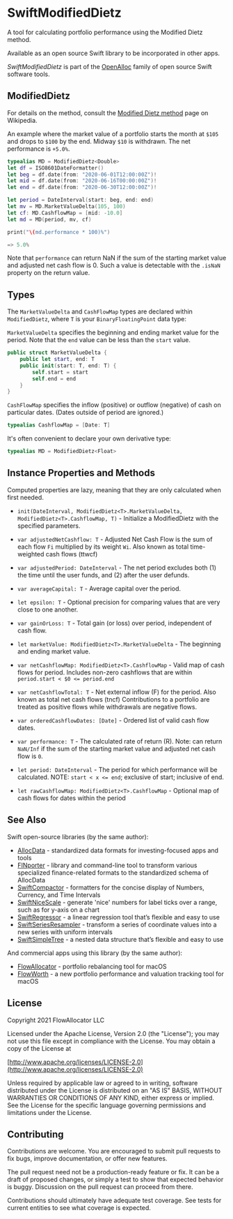 # SwiftModifiedDietz

A tool for calculating portfolio performance using the Modified Dietz method.

Available as an open source Swift library to be incorporated in other apps.

_SwiftModifiedDietz_ is part of the [OpenAlloc](https://github.com/openalloc) family of open source Swift software tools.

## ModifiedDietz

For details on the method, consult the [Modified Dietz method](https://en.wikipedia.org/wiki/Modified_Dietz_method) page on Wikipedia.

An example where the market value of a portfolio starts the month at `$105` and drops to `$100` by the end. Midway `$10` is withdrawn. The net performance is `+5.0%`.

```swift
typealias MD = ModifiedDietz<Double>
let df = ISO8601DateFormatter()
let beg = df.date(from: "2020-06-01T12:00:00Z")!
let mid = df.date(from: "2020-06-16T00:00:00Z")!
let end = df.date(from: "2020-06-30T12:00:00Z")!

let period = DateInterval(start: beg, end: end)
let mv = MD.MarketValueDelta(105, 100)
let cf: MD.CashflowMap = [mid: -10.0]
let md = MD(period, mv, cf)

print("\(md.performance * 100)%")

=> 5.0%
```

Note that `performance` can return NaN if the sum of the starting market value and adjusted net cash flow is 0. Such a value is detectable with the `.isNaN` property on the return value.

## Types

The `MarketValueDelta` and `CashFlowMap` types are declared within `ModifiedDietz`, where `T` is your `BinaryFloatingPoint` data type:

`MarketValueDelta` specifies the beginning and ending market value for the period. Note that the `end` value can be less than the `start` value.

```swift
public struct MarketValueDelta {
    public let start, end: T
    public init(start: T, end: T) {
        self.start = start
        self.end = end
    }
}   
```

`CashFlowMap` specifies the inflow (positive) or outflow (negative) of cash on particular dates. (Dates outside of period are ignored.)

```swift
typealias CashflowMap = [Date: T]
```

It's often convenient to declare your own derivative type:

```swift
typealias MD = ModifiedDietz<Float>
```

## Instance Properties and Methods

Computed properties are lazy, meaning that they are only calculated when first needed.

- `init(DateInterval, ModifiedDietz<T>.MarketValueDelta, ModifiedDietz<T>.CashflowMap, T)` - Initialize a ModifiedDietz with the specified parameters.

- `var adjustedNetCashflow: T` - Adjusted Net Cash Flow is the sum of each flow `Fi` multiplied by its weight `Wi`. Also known as total time-weighted cash flows (ttwcf)

- `var adjustedPeriod: DateInterval` - The net period excludes both (1) the time until the user funds, and (2) after the user defunds.

- `var averageCapital: T` - Average capital over the period.

- `let epsilon: T` - Optional precision for comparing values that are very close to one another.

- `var gainOrLoss: T` - Total gain (or loss) over period, independent of cash flow.

- `let marketValue: ModifiedDietz<T>.MarketValueDelta` - The beginning and ending market value.

- `var netCashflowMap: ModifiedDietz<T>.CashflowMap` - Valid map of cash flows for period. Includes non-zero cashflows that are within `period.start < $0 <= period.end`

- `var netCashflowTotal: T` - Net external inflow (F) for the period. Also known as total net cash flows (tncf) Contributions to a portfolio are treated as positive flows while withdrawals are negative flows.

- `var orderedCashflowDates: [Date]` - Ordered list of valid cash flow dates.

- `var performance: T` - The calculated rate of return (R). Note: can return `NaN/Inf` if the sum of the starting market value and adjusted net cash flow is `0`.

- `let period: DateInterval` - The period for which performance will be calculated. NOTE: `start < x <= end`; exclusive of start; inclusive of end.

- `let rawCashflowMap: ModifiedDietz<T>.CashflowMap` - Optional map of cash flows for dates within the period

## See Also

Swift open-source libraries (by the same author):

* [AllocData](https://github.com/openalloc/AllocData) - standardized data formats for investing-focused apps and tools
* [FINporter](https://github.com/openalloc/FINporter) - library and command-line tool to transform various specialized finance-related formats to the standardized schema of AllocData
* [SwiftCompactor](https://github.com/openalloc/SwiftCompactor) - formatters for the concise display of Numbers, Currency, and Time Intervals
* [SwiftNiceScale](https://github.com/openalloc/SwiftNiceScale) - generate 'nice' numbers for label ticks over a range, such as for y-axis on a chart
* [SwiftRegressor](https://github.com/openalloc/SwiftRegressor) - a linear regression tool that’s flexible and easy to use
* [SwiftSeriesResampler](https://github.com/openalloc/SwiftSeriesResampler) - transform a series of coordinate values into a new series with uniform intervals
* [SwiftSimpleTree](https://github.com/openalloc/SwiftSimpleTree) - a nested data structure that’s flexible and easy to use

And commercial apps using this library (by the same author):

* [FlowAllocator](https://flowallocator.app/FlowAllocator/index.html) - portfolio rebalancing tool for macOS
* [FlowWorth](https://flowallocator.app/FlowWorth/index.html) - a new portfolio performance and valuation tracking tool for macOS


## License

Copyright 2021 FlowAllocator LLC

Licensed under the Apache License, Version 2.0 (the "License"); you may not use this file except in compliance with the License. You may obtain a copy of the License at

[http://www.apache.org/licenses/LICENSE-2.0](http://www.apache.org/licenses/LICENSE-2.0)

Unless required by applicable law or agreed to in writing, software distributed under the License is distributed on an "AS IS" BASIS, WITHOUT WARRANTIES OR CONDITIONS OF ANY KIND, either express or implied. See the License for the specific language governing permissions and limitations under the License.

## Contributing

Contributions are welcome. You are encouraged to submit pull requests to fix bugs, improve documentation, or offer new features. 

The pull request need not be a production-ready feature or fix. It can be a draft of proposed changes, or simply a test to show that expected behavior is buggy. Discussion on the pull request can proceed from there.

Contributions should ultimately have adequate test coverage. See tests for current entities to see what coverage is expected.
